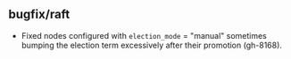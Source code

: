 ## bugfix/raft

* Fixed nodes configured with `election_mode` = "manual" sometimes bumping the
  election term excessively after their promotion (gh-8168).
